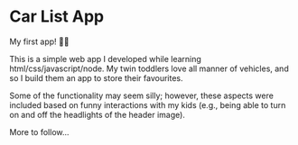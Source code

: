 # Car List App

My first app! 🐱‍💻

This is a simple web app I developed while learning html/css/javascript/node. My twin toddlers love all manner of vehicles, and so I build them an app to store their favourites.

Some of the functionality may seem silly; however, these aspects were included based on funny interactions with my kids (e.g., being able to turn on and off the headlights of the header image).

More to follow...
